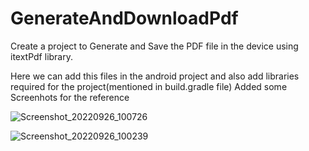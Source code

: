# GenerateAndDownloadPdf
Create a project to Generate and Save the PDF file in the device using itextPdf library.


Here we can add this files in the android project and also add libraries required for the project(mentioned in build.gradle file)
Added some Screenhots for the reference



![Screenshot_20220926_100726](https://user-images.githubusercontent.com/46935000/192194924-1636872e-29a6-4926-8ea6-139f10ab4659.png)

![Screenshot_20220926_100239](https://user-images.githubusercontent.com/46935000/192194491-3ea18d46-ac2f-4d70-872f-273f8cf66e76.png)
